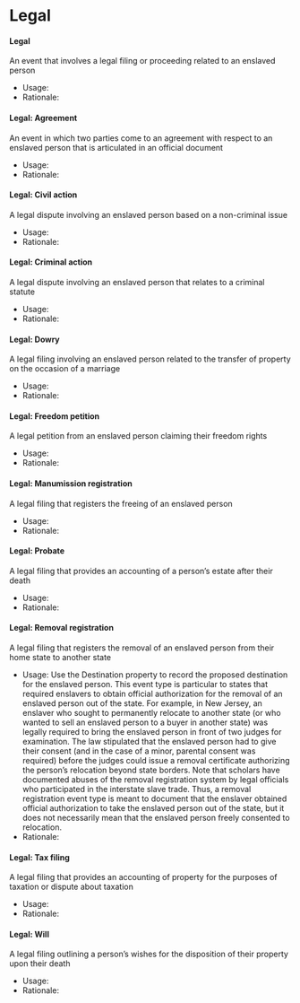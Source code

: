 # Legal

#### Legal

An event that involves a legal filing or proceeding related to an enslaved person

* Usage:
* Rationale:

#### Legal: Agreement

An event in which two parties come to an agreement with respect to an enslaved person that is articulated in an official document

* Usage:
* Rationale:

#### Legal: Civil action

A legal dispute involving an enslaved person based on a non-criminal issue

* Usage:
* Rationale:

#### Legal: Criminal action

A legal dispute involving an enslaved person that relates to a criminal statute

* Usage:
* Rationale:

#### Legal: Dowry

A legal filing involving an enslaved person related to the transfer of property on the occasion of a marriage

* Usage:
* Rationale:

#### Legal: Freedom petition

A legal petition from an enslaved person claiming their freedom rights

* Usage:
* Rationale:

#### Legal: Manumission registration

A legal filing that registers the freeing of an enslaved person

* Usage:
* Rationale:

#### Legal: Probate

A legal filing that provides an accounting of a person’s estate after their death

* Usage:
* Rationale:

#### Legal: Removal registration

A legal filing that registers the removal of an enslaved person from their home state to another state&#x20;

* Usage: Use the Destination property to record the proposed destination for the enslaved person. This event type is particular to states that required enslavers to obtain official authorization for the removal of an enslaved person out of the state. For example, in New Jersey, an enslaver who sought to permanently relocate to another state (or who wanted to sell an enslaved person to a buyer in another state) was legally required to bring the enslaved person in front of two judges for examination. The law stipulated that the enslaved person had to give their consent (and in the case of a minor, parental consent was required) before the judges could issue a removal certificate authorizing the person’s relocation beyond state borders. Note that scholars have documented abuses of the removal registration system by legal officials who participated in the interstate slave trade. Thus, a removal registration event type is meant to document that the enslaver obtained official authorization to take the enslaved person out of the state, but it does not necessarily mean that the enslaved person freely consented to relocation.
* Rationale:

#### Legal: Tax filing

A legal filing that provides an accounting of property for the purposes of taxation or dispute about taxation

* Usage:
* Rationale:

#### Legal: Will

A legal filing outlining a person’s wishes for the disposition of their property upon their death

* Usage:
* Rationale:
